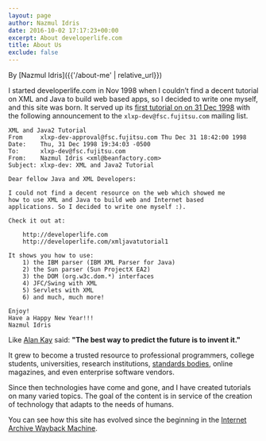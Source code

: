 ```yaml
---
layout: page
author: Nazmul Idris
date: 2016-10-02 17:17:23+00:00
excerpt: About developerlife.com
title: About Us
exclude: false
---
```


By [Nazmul Idris]({{'/about-me' | relative_url}})

I started developerlife.com in Nov 1998 when I couldn’t find a decent tutorial on XML and Java to
build web based apps, so I decided to write one myself, and this site was born. It served up its
[first tutorial on on 31 Dec 1998](http://xml.coverpages.org/idris199901.html) with the following
announcement to the `xlxp-dev@fsc.fujitsu.com` mailing list.

```text
XML and Java2 Tutorial
From     xlxp-dev-approval@fsc.fujitsu.com Thu Dec 31 18:42:00 1998
Date:    Thu, 31 Dec 1998 19:34:03 -0500
To:      xlxp-dev@fsc.fujitsu.com
From:    Nazmul Idris <xml@beanfactory.com>
Subject: xlxp-dev: XML and Java2 Tutorial

Dear fellow Java and XML Developers:

I could not find a decent resource on the web which showed me
how to use XML and Java to build web and Internet based
applications. So I decided to write one myself :).

Check it out at:

    http://developerlife.com
    http://developerlife.com/xmljavatutorial1

It shows you how to use:
    1) the IBM parser (IBM XML Parser for Java)
    2) the Sun parser (Sun ProjectX EA2)
    3) the DOM (org.w3c.dom.*) interfaces
    4) JFC/Swing with XML
    5) Servlets with XML
    6) and much, much more!

Enjoy!
Have a Happy New Year!!!
Nazmul Idris
```

Like [Alan Kay](http://en.wikipedia.org/wiki/Alan_Kay) said: **"The best way to predict the future
is to invent it."**

It grew to become a trusted resource to professional programmers, college students, universities,
research institutions, [standards bodies](http://xml.coverpages.org/xmlFAQ15.html#JAVA-GEN), online
magazines, and even enterprise software vendors.

Since then technologies have come and gone, and I have created tutorials on many varied topics. The
goal of the content is in service of the creation of technology that adapts to the needs of humans.

You can see how this site has evolved since the beginning in the
[Internet Archive Wayback Machine](https://web.archive.org/web/*/developerlife.com).
